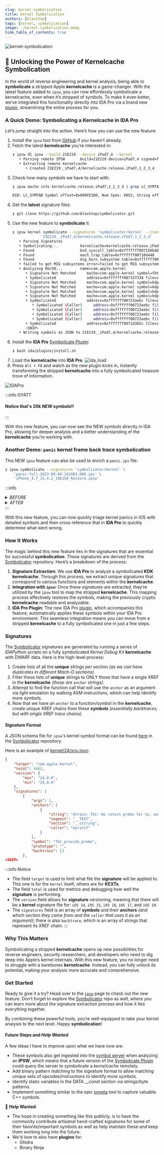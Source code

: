 ```yaml
---
slug: kernel-symbolication
title: Kernel Symbolication
authors: [blacktop]
tags: [kernel, symbolication]
image: ./kernel-symbolication.webp
hide_table_of_contents: true
---
```


![kernel-symbolication](./kernel-symbolication.webp)

## 🔐 Unlocking the Power of Kernelcache Symbolication

In the world of reverse engineering and kernel analysis, being able to **symbolicate** a stripped Apple **kernelcache** is a game-changer. With the latest feature added to `ipsw`, you can now effortlessly symbolicate a kernelcache, even when it’s stripped of symbols. To make it even better, we’ve integrated this functionality directly into IDA Pro via a brand new [plugin](https://github.com/blacktop/symbolicator/tree/main/ida/plugins/README.md), streamlining the entire process for you.

### A Quick Demo: Symbolicating a Kernelcache in IDA Pro

Let’s jump straight into the action. Here’s how you can use the new feature:

1. Install the `ipsw` tool from [GitHub](https://github.com/blacktop/ipsw) if you haven't already.
2. Fetch the latest **kernelcache** you’re interested in:
   ```bash
   ❯ ipsw dl ipsw --build 21E219 --device iPad7,4 --kernel
      • Parsing remote IPSW       build=21E219 device=iPad7,4 signed=false version=17.4
      • Extracting remote kernelcache
         • Created 21E219__iPad7,4/kernelcache.release.iPad7,1_2_3_4
   ```
3. Check how many symbols we have to start with:
   ```bash
   ❯ ipsw macho info kernelcache.release.iPad7,1_2_3_4 | grep LC_SYMTAB

   018: LC_SYMTAB Symbol offset=0x009FE1D0, Num Syms: 6052, String offset=...
   ```
4. Get the **latest** signature files:
   ```bash
   ❯ git clone https://github.com/blacktop/symbolicator.git
   ```
5. Use the new feature to **symbolicate** it:
   ```bash
   ❯ ipsw kernel symbolicate --signatures 'symbolicator/kernel' --json \
                '21E219__iPad7,4/kernelcache.release.iPad7,1_2_3_4'
      • Parsing Signatures       
      • Symbolicating...          kernelcache=kernelcache.release.iPad7,1_2_3_4
      • Found                     bsd_syscall_table=0xfffffff007156bd8
      • Found                     mach_trap_table=0xfffffff00710d448
      • Found                     mig_kern_subsystem table=0xfffffff0071009c8
      • failed to get MIG subsystems error=failed to get MIG subsystems: EOF
      • Analyzing MachO...        name=com.apple.kernel
         • Signature Not Matched     macho=com.apple.kernel symbol=fbt_provide_probe
         • Symbolicated              address=0xfffffff007337338 file=com.apple.kernel symbol=__stack_chk_fail
         • Signature Not Matched     macho=com.apple.kernel symbol=kdp_packet
         • Signature Not Matched     macho=com.apple.kernel symbol=kdp_set_breakpoint_internal
         • Signature Not Matched     macho=com.apple.kernel symbol=kdp_remove_all_breakpoints
         • Signature Not Matched     macho=com.apple.kernel symbol=kdp_unknown
         • Symbolicated              address=0xfffffff00723aebc file=com.apple.kernel symbol=kernel_bootstrap
            • Symbolicated (Caller)     address=0xfffffff00723aebc file=com.apple.kernel symbol=machine_startup
            • Symbolicated (Caller)     address=0xfffffff00723aebc file=com.apple.kernel symbol=arm_init
            • Symbolicated (Caller)     address=0xfffffff00723aebc file=com.apple.kernel symbol=_start_first_cpu
            • Symbolicated (Caller)     address=0xfffffff00723aebc file=com.apple.kernel symbol=_LowResetVectorEnd
         • Symbolicated              address=0xfffffff0071d3b5c file=com.apple.kernel symbol=finalize_kcdata                
         <SNIP>
      • Writing symbols as JSON to 21E219__iPad7,4/kernelcache.release.iPad7,1_2_3_4.symbols.json      
   ```
6. Install the **IDA Pro** [Symbolicate Plugin](https://github.com/blacktop/symbolicator/tree/main/ida/plugins):
   ```bash
   ❯ bash ida/plugins/install.sh
   ```
7. Load the **kernelcache** into **IDA Pro**.
   ![ida_load](./ida_load.webp)
8. Press `Alt + F8` and watch as the new plugin kicks in, instantly transforming the stripped **kernelcache** into a fully symbolicated treasure trove of information.

![IDAPro](https://raw.githubusercontent.com/blacktop/symbolicator/main/ida/docs/ida.png)

:::info GYATT
#### Notice that's 20k *NEW* symbols!!
:::

With this new feature, you can now see the NEW symbols directly in IDA Pro, allowing for deeper analysis and a better understanding of the **kernelcache** you’re working with.

### Another Demo: `panic` kernel frame back trace **symbolication**

This NEW `ipsw` feature can also be used to enrich a `panic.ips` file:

```bash
❯ ipsw symbolicate --signatures 'symbolicator/kernel' \
    'panic-full-2023-08-04-191003.000.ips' \
    'iPhone_4.7_15.4.1_19E258_Restore.ipsw' 
```
:::info
<details>
  <summary><i>BEFORE</i></summary>

```bash
Process: kfd [308] (Panicked)
  Thread: 4293       (Panicked)
    Queue:          com.apple.main-thread
    State:          TH_RUN
    Base Priority:  47
    Sched Priority: 47
    User Time:      1098250 usec
    System Time:    0 usec
    User Frames:
      00: image_2   0x3ab17aac 
      01: image_2   0xc98b700 
      02: image_2   0xc98aaac 
      03: image_355 0xdb58 
      04: image_355 0xdd88 
      05: image_355 0xdd00 
      06: image_355 0x109cc 
      07: image_355 0x10d1c 
      08: image_355 0x184d0 
      09: image_2   0x8134ab8 
      10: image_2   0x7ab6460 
      11: image_2   0x80b5804 
      12: image_2   0x858cd94 
      13: image_2   0x858d578 
      14: image_2   0x36765a8 
      15: image_2   0x3675f28 
      16: image_2   0x3676824 
      17: image_2   0x29a04cc 
      18: image_2   0x28bbb8c 
      19: image_2   0x27ea518 
      20: image_2   0x27eabe4 
      21: image_2   0x27eadb0 
      22: image_2   0x39f21c 
      23: image_2   0x370454 
      24: image_2   0x36b9dc 
      25: image_2   0x37ec30 
      26: image_2   0x20d75988 
      27: image_2   0x2b79c50 
      28: image_2   0x29133d0 
      29: image_2   0x7bb9328 
      30: image_2   0x7b03dfc 
      31: image_2   0x7ae979c 
      32: image_355 0x1d300 
      33: image_355 0x1d3a8 
      34: image_356 0x183d0 
      35: image_1   0x0 
    Kernel Frames:
      00: image_0 0x1007188b20 
      01: image_0 0x1007188b20 
      02: image_0 0x10077cb9e8 
      03: image_0 0x10077cdddc 
      04: image_0 0x100719eb6c 
      05: image_0 0x100719ec7c 
      06: image_0 0x10071689d4 
      07: image_0 0x100717cf3c 
      08: image_0 0x100729aac4 
      09: image_0 0x10072a3808 
      10: image_0 0x1007151594 
      11: image_1 0x0 
```

</details>

<details>
  <summary><i>AFTER</i></summary>

```bash
Process: kfd [308] (Panicked)
  Thread: 4293       (Panicked)
    Queue:          com.apple.main-thread
    State:          TH_RUN
    Base Priority:  47
    Sched Priority: 47
    User Time:      1098250 usec
    System Time:    0 usec
    User Frames:
      00: libsystem_kernel.dylib   0x1bab17aac _mach_msg_trap + 8
      01: IOKit                    0x18c98b700 _io_connect_method + 508
      02: IOKit                    0x18c98aaac _IOConnectCallMethod + 172
      03: image_355 (probably kfd) 0x102b3db58 
      04: image_355 (probably kfd) 0x102b3dd88 
      05: image_355 (probably kfd) 0x102b3dd00 
      06: image_355 (probably kfd) 0x102b409cc 
      07: image_355 (probably kfd) 0x102b40d1c 
      08: image_355 (probably kfd) 0x102b484d0 
      09: SwiftUI                  0x188134ab8 _$s7SwiftUI22DefaultListButtonStyleV0dE0V4bodyQrvgyycAA09PrimitiveeF13ConfigurationVcfu_yycfu0_TA + 20
      10: SwiftUI                  0x187ab6460 _$sIeg_ytIegr_TR + 20
      11: SwiftUI                  0x1880b5804 _$s7SwiftUI16PlatformItemListV26containerSelectionBehaviorAC0D0V0gH0VSgvgyycfU0_Tf2i_n + 56
      12: SwiftUI                  0x18858cd94 _$s7SwiftUI26UITableViewListCoordinatorC05tableD0_14didSelectRowAtySo0cD0C_10Foundation9IndexPathVtF + 448
      13: SwiftUI                  0x18858d578 _$s7SwiftUI26UITableViewListCoordinatorC05tableD0_14didSelectRowAtySo0cD0C_10Foundation9IndexPathVtFToTm + 72
      14: UIKitCore                0x1836765a8 -[UITableView _selectRowAtIndexPath:animated:scrollPosition:notifyDelegate:isCellMultiSelect:deselectPrevious:] + 1640
      15: UIKitCore                0x183675f28 -[UITableView _selectRowAtIndexPath:animated:scrollPosition:notifyDelegate:] + 112
      16: UIKitCore                0x183676824 -[UITableView _userSelectRowAtPendingSelectionIndexPath:] + 316
      17: UIKitCore                0x1829a04cc -[_UIAfterCACommitBlock run] + 64
      18: UIKitCore                0x1828bbb8c -[_UIAfterCACommitQueue flush] + 200
      19: UIKitCore                0x1827ea518 __runAfterCACommitDeferredBlocks + 640
      20: UIKitCore                0x1827eabe4 __cleanUpAfterCAFlushAndRunDeferredBlocks + 128
      21: UIKitCore                0x1827eadb0 __afterCACommitHandler + 56
      22: CoreFoundation           0x18039f21c ___CFRUNLOOP_IS_CALLING_OUT_TO_AN_OBSERVER_CALLBACK_FUNCTION__ + 32
      23: CoreFoundation           0x180370454 ___CFRunLoopDoObservers + 616
      24: CoreFoundation           0x18036b9dc ___CFRunLoopRun + 1012
      25: CoreFoundation           0x18037ec30 _CFRunLoopRunSpecific + 572
      26: GraphicsServices         0x1a0d75988 _GSEventRunModal + 160
      27: UIKitCore                0x182b79c50 -[UIApplication _run] + 1080
      28: UIKitCore                0x1829133d0 _UIApplicationMain + 336
      29: SwiftUI                  0x187bb9328 _$s7SwiftUI17KitRendererCommon33_ACC2C5639A7D76F611E170E831FCA491LLys5NeverOyXlXpFAESpySpys4Int8VGSgGXEfU_ + 160
      30: SwiftUI                  0x187b03dfc _$s7SwiftUI6runAppys5NeverOxAA0D0RzlF + 180
      31: SwiftUI                  0x187ae979c _$s7SwiftUI3AppPAAE4mainyyFZ + 96
      32: image_355 (probably kfd) 0x102b4d300 
      33: image_355 (probably kfd) 0x102b4d3a8 
      34: /usr/lib/dyld            0x102c083d0 (slide 0x102bf0000) ___ZNK5dyld416JustInTimeLoader11applyFixupsER11DiagnosticsRNS_12RuntimeStateERNS_34DyldCacheDataConstLazyScopedWriterEb_block_invoke.25 + 168
    Kernel Frames:
      00: kernelcache 0xfffffff007188b20 (slide 0x136fc000) func_fffffff0071888d0 + 592
      01: kernelcache 0xfffffff007188b20 (slide 0x136fc000) func_fffffff0071888d0 + 592
      02: kernelcache 0xfffffff0077cb9e8 (slide 0x136fc000) _Assert
      03: kernelcache 0xfffffff0077cdddc (slide 0x136fc000) func_fffffff0077cdddc
      04: kernelcache 0xfffffff00719eb6c (slide 0x136fc000) func_fffffff00719eaa0 + 204
      05: kernelcache 0xfffffff00719ec7c (slide 0x136fc000) func_fffffff00719ec50 + 44
      06: kernelcache 0xfffffff0071689d4 (slide 0x136fc000) ikm_body_sig + 6040
      07: kernelcache 0xfffffff00717cf3c (slide 0x136fc000) mach_msg_overwrite_trap + 196
      08: kernelcache 0xfffffff00729aac4 (slide 0x136fc000) mach_syscall + 352
      09: kernelcache 0xfffffff0072a3808 (slide 0x136fc000) sleh_synchronous + 1256
      10: kernelcache 0xfffffff007151594 (slide 0x136fc000) _fleh_synchronous + 40
```

</details>
:::  

With this new feature, you can now quickly triage kernel panics in iOS with detailed symbols and then cross reference that in **IDA Pro** to quickly determine what went wrong.

### How It Works

The magic behind this new feature lies in the signatures that are essential for successful **symbolication**. These signatures are derived from the [Symbolicator](https://github.com/blacktop/symbolicator) repository. Here’s a breakdown of the process:

1. **Signature Extraction:** We use **IDA Pro** to analyze a symbolicated **KDK kernelcache**. Through this process, we extract unique signatures that correspond to various functions and elements within the **kernelcache**.
2. **Integration with `ipsw`:** Once these signatures are extracted, they’re utilized by the `ipsw` tool to map the stripped **kernelcache**. This mapping process effectively restores the symbols, making the previously cryptic **kernelcache** readable and analyzable.
3. **IDA Pro Plugin:** The new IDA Pro [plugin](https://github.com/blacktop/symbolicator/tree/main/ida/plugins/README.md), which accompanies this feature, automatically applies these symbols within your IDA Pro environment. This seamless integration means you can move from a stripped **kernelcache** to a fully symbolicated one in just a few steps.

### Signatures

The [Symbolicator](https://github.com/blacktop/symbolicator) signatures are generated by running a series of *IDAPython* scripts on a fully symbolicated *Kernel Debug Kit* **kernelcache** with DWARF data. Here is the high-level process:

1. Create lists of all the **unique** strings *per* section *(as we can have duplicates in different Mach-O sections)*.
2. Filter these lists of **unique** strings to ONLY those that have a single XREF in the **kernelcache** *(these are `anchor` strings)*.
3. Attempt to find the function call that will use the `anchor` as an argument via *light* emulation by walking ASM instructions, which can help identify more symbols.
4. Now that we have an `anchor` to a function/symbol in the **kernelcache**, create unique XREF chains from these **symbols** *(essentially backtraces, but with single XREF trace chains)*.

#### Signature Format

A JSON schema file for `ipsw`'s kernel symbol format can be found [here](https://github.com/blacktop/symbolicator/blob/main/schema.json) in the [Symbolicator](https://github.com/blacktop/symbolicator) repository.

Here is an example of [kernel/24/xnu.json](https://github.com/blacktop/symbolicator/blob/main/kernel/24/xnu.json):
```json
{
    "target": "com.apple.kernel",
    "total": 4462,
    "version": {
        "max": "24.0.0",
        "min": "24.0.0"
    },
    "signatures": [
        {
            "args": 1,
            "anchors": [
                {
                    "string": "dtrace: fbt: No return probe for %s, walked to next routine at 0x%016llx\n",
                    "segment": "__TEXT",
                    "section": "__cstring",
                    "caller": "kprintf"
                }
            ],
            "symbol": "fbt_provide_probe",
            "prototype": "",
            "backtrace": []
        },
<SNIP>
```

:::info Notice  
- The field `target` is used to limit what file the **signature** will be applied to. This one is for the `kernel` itself; others are for **KEXTs**.  
- The field `total` is used for metrics and debugging how well the **signature** is performing.
- The `version` field allows for **signature** versioning, meaning that there will be a **kernel** signature file for: `iOS 14`, `iOS 15`, `iOS 16`, `iOS 17`, and `iOS 18`.
- The `signatures` field is an array of **symbols** and their **anchors** *(and which section they came from and the `caller` that uses it as an argument)*; there is also `backtrace`, which is an array of strings that represent its XREF chain.
:::  

### Why This Matters
Symbolicating a stripped **kernelcache** opens up new possibilities for reverse engineers, security researchers, and developers who need to dig deep into Apple’s kernel internals. With this new feature, you no longer need to struggle with a barebones **kernelcache**. Instead, you can fully unlock its potential, making your analysis more accurate and comprehensive.

### Get Started

Ready to give it a try? Head over to the [`ipsw`](https://github.com/blacktop/ipsw/releases) page to check out the new feature. Don’t forget to explore the [Symbolicator](https://github.com/blacktop/symbolicator) repo as well, where you can learn more about the signature extraction process and how it ties everything together.

By combining these powerful tools, you’re well-equipped to take your kernel analysis to the next level. Happy **symbolication**!

#### Future Steps and *Help Wanted*

A few ideas I have to improve upon what we have now are:

- These symbols also get ingested into the [symbol server](http://localhost:3001/ipsw/docs/guides/symbolicate#-symbol-server) when analyzing an **IPSW**, which means that a future version of the [Symbolicate Plugin](https://github.com/blacktop/symbolicator/tree/main/ida/plugins) could query the server to *symbolicate* a *kernelcache* remotely.
- Add binary pattern matching to the signature format to allow matching unique sets of opcodes/instructions to identify more symbols.
- Identify static variables in the DATA __const section via strings/byte patterns.
- Implement something similar to the epic [iometa](https://github.com/Siguza/iometa) tool to capture valuable C++ symbols.

🙏 **Help Wanted**

- The hope in creating something like this publicly, is to have the community contribute *artisanal* hand-crafted signatures for some of their favorite/important symbols as well as help maintain these and keep them working long into the future.  
- We'd love to also have **plugins** for:
  - Ghidra
  - Binary Ninja